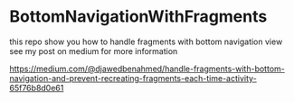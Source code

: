 # BottomNavigationWithFragments
this repo show you how to handle fragments with bottom navigation view  see my post on medium for more information

<https://medium.com/@djawedbenahmed/handle-fragments-with-bottom-navigation-and-prevent-recreating-fragments-each-time-activity-65f76b8d0e61>
